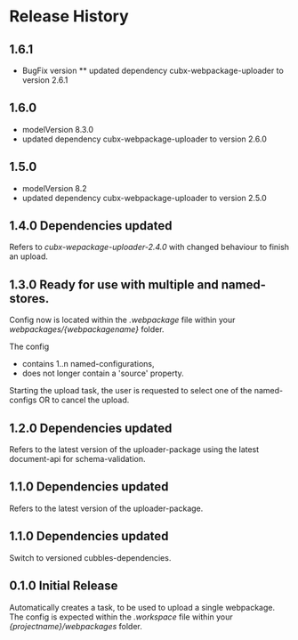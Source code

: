 # Release History

## 1.6.1
* BugFix version 
** updated dependency cubx-webpackage-uploader to version 2.6.1

## 1.6.0
* modelVersion 8.3.0
* updated dependency cubx-webpackage-uploader to version 2.6.0

## 1.5.0
* modelVersion 8.2
* updated dependency cubx-webpackage-uploader to version 2.5.0

## 1.4.0 Dependencies updated
Refers to _cubx-wepackage-uploader-2.4.0_ with changed behaviour to finish an upload.

## 1.3.0 Ready for use with multiple and named-stores.
Config now is located within the _.webpackage_ file within your _webpackages/{webpackagename}_ folder.

The config 

* contains 1..n named-configurations,
* does not longer contain a 'source' property.

Starting the upload task, the user is requested to select one of the named-configs OR to cancel the upload.

## 1.2.0 Dependencies updated
Refers to the latest version of the uploader-package using the latest document-api for schema-validation.

## 1.1.0 Dependencies updated
Refers to the latest version of the uploader-package.

## 1.1.0 Dependencies updated
Switch to versioned cubbles-dependencies. 

## 0.1.0 Initial Release
Automatically creates a task, to be used to upload a single webpackage.
The config is expected within the _.workspace_ file within your _{projectname}/webpackages_ folder.
